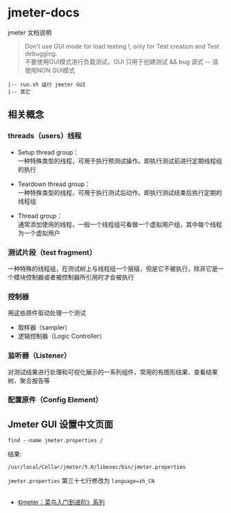 # jmeter-docs

jmeter 文档说明

> Don't use GUI mode for load testing !, only for Test creation and Test debugging.  
> 不要使用GUI模式进行负载测试，GUI 只用于创建测试 && bug 调式 -- 请使用NON GUI模式


```
|-- run.sh 运行 jmeter GUI
|-- 其它
```


## 相关概念

### threads（users）线程

- Setup thread group：  
    一种特殊类型的线程，可用于执行预测试操作。即执行测试前进行定期线程组的执行

- Teardown thread group：  
    一种特殊类型的线程，可用于执行测试后动作。即执行测试结束后执行定期的线程组

- Thread group：  
    通常添加使用的线程，一般一个线程组可看做一个虚拟用户组，其中每个线程为一个虚拟用户


### 测试片段（test fragment）

一种特殊的线程组，在测试树上与线程组一个层级，但是它不被执行，除非它是一个模块控制器或者被控制器所引用时才会被执行


### 控制器

用这些原件驱动处理一个测试  
- 取样器（sampler）
- 逻辑控制器（Logic Controller）


### 监听器（Listener）

对测试结果进行处理和可视化展示的一系列组件，常用的有图形结果、查看结果树、聚合报告等



### 配置原件（Config Element）



## Jmeter GUI 设置中文页面

```
find --name jmeter.properties /
```

结果: 
```
/usr/local/Cellar/jmeter/5.0/libexec/bin/jmeter.properties
```

`jmeter.properties` 第三十七行修改为 `language=zh_CN`



## 
- [《jmeter：菜鸟入门到进阶》系列](https://www.cnblogs.com/imyalost/p/7062784.html)